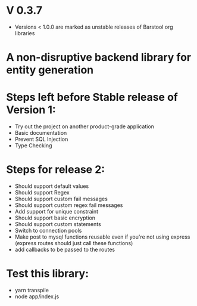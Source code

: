 # V 0.3.7

- Versions < 1.0.0 are marked as unstable releases of Barstool org libraries

# A non-disruptive backend library for entity generation

# Steps left before Stable release of Version 1:

- Try out the project on another product-grade application
- Basic documentation
- Prevent SQL Injection
- Type Checking

# Steps for release 2:

- Should support default values
- Should support Regex
- Should support custom fail messages
- Should support custom regex fail messages
- Add support for unique constraint
- Should support basic encryption
- Should support custom statements
- Switch to connection pools
- Make post to mysql functions reusable even if you're not using express (express routes should just call these functions)
- add callbacks to be passed to the routes

# Test this library:

- yarn transpile
- node app/index.js
